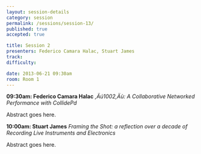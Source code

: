 ```yaml
---
layout: session-details
category: session
permalink: /sessions/session-13/
published: true
accepted: true

title: Session 2
presenters: Federico Camara Halac, Stuart James
track:
difficulty:

date: 2013-06-21 09:30am
room: Room 1
---
```


**09:30am: Federico Camara Halac**
_,Äú1002,Äù: A Collaborative Networked Performance with CollidePd_

Abstract goes here.

**10:00am: Stuart James**
_Framing the Shot: a reflection over a decade of Recording Live Instruments and Electronics_

Abstract goes here.
